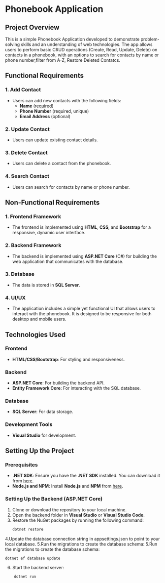 # Phonebook Application

## Project Overview
This is a simple Phonebook Application developed to demonstrate problem-solving skills and an understanding of web technologies. The app allows users to perform basic CRUD operations (Create, Read, Update, Delete) on contacts in a phonebook, with an options to search for contacts by name or phone number,filter  from A-Z, Restore Deleted Contatcs.

## Functional Requirements

### 1. Add Contact
- Users can add new contacts with the following fields:
  - **Name** (required)
  - **Phone Number** (required, unique)
  - **Email Address** (optional)

### 2. Update Contact
- Users can update existing contact details.

### 3. Delete Contact
- Users can delete a contact from the phonebook.

### 4. Search Contact
- Users can search for contacts by name or phone number.

## Non-Functional Requirements

### 1. Frontend Framework
- The frontend is implemented using **HTML**, **CSS**, and **Bootstrap** for a responsive, dynamic user interface.

### 2. Backend Framework
- The backend is implemented using **ASP.NET Core** (C#) for building the web application that communicates with the database.

### 3. Database
- The data is stored in **SQL Server**.

### 4. UI/UX
- The application includes a simple yet functional UI that allows users to interact with the phonebook. It is designed to be responsive for both desktop and mobile users.

## Technologies Used

### Frontend
- **HTML/CSS/Bootstrap**: For styling and responsiveness.

### Backend
- **ASP.NET Core**: For building the backend API.
- **Entity Framework Core**: For interacting with the SQL database.

### Database
- **SQL Server**: For data storage.

### Development Tools
- **Visual Studio** for development.

## Setting Up the Project

### Prerequisites

- **.NET SDK**: Ensure you have the **.NET SDK** installed. You can download it from [here](https://dotnet.microsoft.com/download).
- **Node.js and NPM**: Install **Node.js** and **NPM** from [here](https://nodejs.org/).

### Setting Up the Backend (ASP.NET Core)

1. Clone or download the repository to your local machine.
2. Open the backend folder in **Visual Studio** or **Visual Studio Code**.
3. Restore the NuGet packages by running the following command:
   ```bash
   dotnet restore
4.Update the database connection string in appsettings.json to point to your local database.
5.Run the migrations to create the database schema:
5.Run the migrations to create the database schema:

    dotnet ef database update
6. Start the backend server:
```bash
    dotnet run
